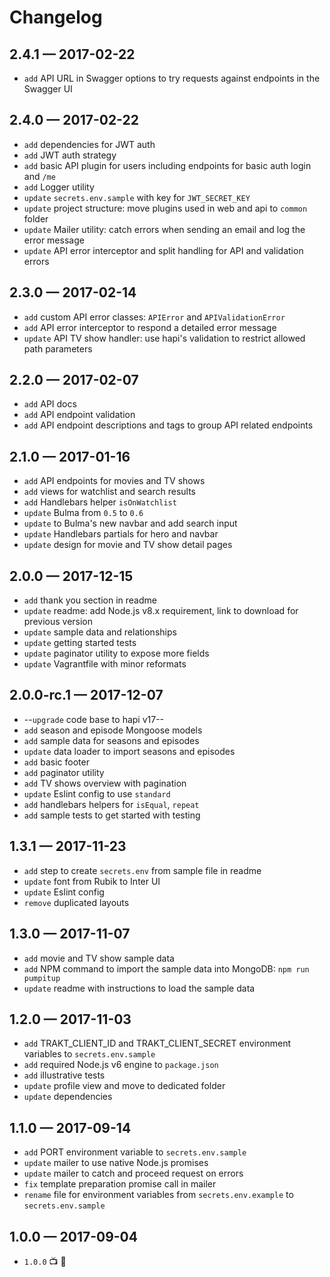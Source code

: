 # Changelog

## 2.4.1 — 2017-02-22
- `add` API URL in Swagger options to try requests against endpoints in the Swagger UI


## 2.4.0 — 2017-02-22
- `add` dependencies for JWT auth
- `add` JWT auth strategy
- `add` basic API plugin for users including endpoints for basic auth login and `/me`
- `add` Logger utility
- `update` `secrets.env.sample` with key for `JWT_SECRET_KEY`
- `update` project structure: move plugins used in web and api to `common` folder
- `update` Mailer utility: catch errors when sending an email and log the error message
- `update` API error interceptor and split handling for API and validation errors


## 2.3.0 — 2017-02-14
- `add` custom API error classes: `APIError` and `APIValidationError`
- `add` API error interceptor to respond a detailed error message
- `update` API TV show handler: use hapi's validation to restrict allowed path parameters


## 2.2.0 — 2017-02-07
- `add` API docs
- `add` API endpoint validation
- `add` API endpoint descriptions and tags to group API related endpoints


## 2.1.0 — 2017-01-16
- `add` API endpoints for movies and TV shows
- `add` views for watchlist and search results
- `add` Handlebars helper `isOnWatchlist`
- `update` Bulma from `0.5` to `0.6`
- `update` to Bulma's new navbar and add search input
- `update` Handlebars partials for hero and navbar
- `update` design for movie and TV show detail pages


## 2.0.0 — 2017-12-15
- `add` thank you section in readme
- `update` readme: add Node.js v8.x requirement, link to download for previous version
- `update` sample data and relationships
- `update` getting started tests
- `update` paginator utility to expose more fields
- `update` Vagrantfile with minor reformats


## 2.0.0-rc.1 — 2017-12-07
- --`upgrade` code base to hapi v17--
- `add` season and episode Mongoose models
- `add` sample data for seasons and episodes
- `update` data loader to import seasons and episodes
- `add` basic footer
- `add` paginator utility
- `add` TV shows overview with pagination
- `update` Eslint config to use `standard`
- `add` handlebars helpers for `isEqual`, `repeat`
- `add` sample tests to get started with testing


## 1.3.1 — 2017-11-23
- `add` step to create `secrets.env` from sample file in readme
- `update` font from Rubik to Inter UI
- `update` Eslint config
- `remove` duplicated layouts


## 1.3.0 — 2017-11-07
- `add` movie and TV show sample data
- `add` NPM command to import the sample data into MongoDB: `npm run pumpitup`
- `update` readme with instructions to load the sample data


## 1.2.0 — 2017-11-03
- `add` TRAKT_CLIENT_ID and TRAKT_CLIENT_SECRET environment variables to `secrets.env.sample`
- `add` required Node.js v6 engine to `package.json`
- `add` illustrative tests
- `update` profile view and move to dedicated folder
- `update` dependencies


## 1.1.0 — 2017-09-14
- `add` PORT environment variable to `secrets.env.sample`
- `update` mailer to use native Node.js promises
- `update` mailer to catch and proceed request on errors
- `fix` template preparation promise call in mailer
- `rename` file for environment variables from `secrets.env.example` to `secrets.env.sample`


## 1.0.0 — 2017-09-04
- `1.0.0` 📺 🤘
